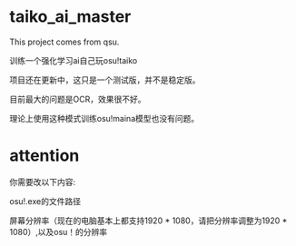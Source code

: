 # taiko_ai_master
This project comes from qsu.

训练一个强化学习ai自己玩osu!taiko

项目还在更新中，这只是一个测试版，并不是稳定版。

目前最大的问题是OCR，效果很不好。

理论上使用这种模式训练osu!maina模型也没有问题。

# attention
你需要改以下内容:

osu!.exe的文件路径

屏幕分辨率（现在的电脑基本上都支持1920 * 1080，请把分辨率调整为1920 * 1080）,以及osu！的分辨率



